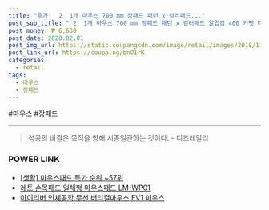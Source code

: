 ```yaml
--- 
title: "특가!  2  1개 마우스 700 mm 장패드 패턴 x 컬러패드..." 
post_sub_title: " 2  1개 마우스 700 mm 장패드 패턴 x 컬러패드 알럽컴 400 카펫 디엠코퍼레이션" 
post_money: ₩ 6,630 
post_date: 2020.02.01 
post_img_url: https://static.coupangcdn.com/image/retail/images/2018/11/04/15/5/5b5c2344-6cca-4c5c-9a46-2e955ca2cf34.jpg 
post_link_url: https://coupa.ng/bnO1rK 
categories: 
  - retail 
tags: 
  - 마우스 
  - 장패드 
--- 
```

  #마우스 #장패드 
<hr> 

> 성공의 비결은 목적을 향해 시종일관하는 것이다. - 디즈레일리 


### POWER LINK

* <a href="https://blog.naver.com/sakai111/221785346092" target="_blank"> [생활] 마우스패드 특가 순위 ~57위</a>
* <a href="https://blog.naver.com/fasyy4321/221785472725" target="_blank">레토 손목패드 일체형 마우스패드 LM-WP01</a>
* <a href="https://blog.naver.com/fasyy4321/221791859986" target="_blank">아이리버 인체공학 무선 버티컬마우스 EV1 마우스</a>
